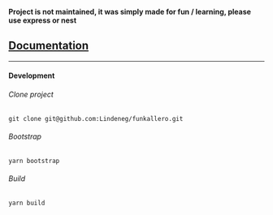 **Project is not maintained, it was simply made for fun / learning, please use express or nest**

## [Documentation](https://lindeneg.github.io/funkallero/)

---

#### Development

###### Clone project

`git clone git@github.com:Lindeneg/funkallero.git`

###### Bootstrap

`yarn bootstrap`

###### Build

`yarn build`
